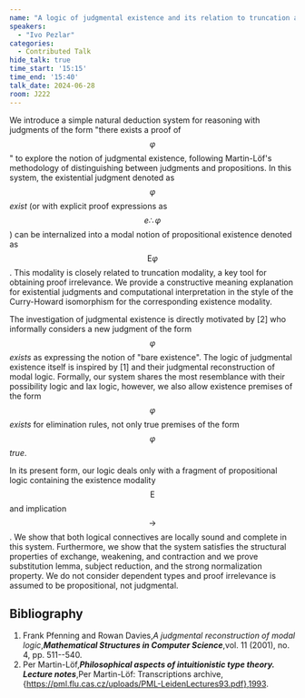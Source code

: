 ```yaml
---
name: "A logic of judgmental existence and its relation to truncation and proof irrelevance"
speakers:
  - "Ivo Pezlar"
categories:
  - Contributed Talk
hide_talk: true
time_start: '15:15'
time_end: '15:40'
talk_date: 2024-06-28
room: J222
---
```






We introduce a simple natural deduction system for reasoning with judgments of the form "there exists a proof of $$\varphi$$" to explore the notion of judgmental existence, following Martin-Löf's methodology of distinguishing between judgments and propositions. In this system, the existential judgment denoted as $$\varphi $$ _exist_ (or with explicit proof expressions as $$e \therefore \varphi$$) can be internalized into a modal notion of propositional existence denoted as $$\textsf{E} \varphi$$. This modality is closely related to truncation modality, a key tool for obtaining proof irrelevance. We provide a constructive meaning explanation for existential judgments and computational interpretation in the style of the Curry-Howard isomorphism for the corresponding existence modality.

The investigation of judgmental existence is directly motivated by [2] who informally considers a new judgment of the form $$\varphi$$ _exists_ as expressing the notion of "bare existence". The logic of judgmental existence itself is inspired by [1] and their judgmental reconstruction of modal logic. Formally, our system shares the most resemblance with their possibility logic and lax logic, however, we also allow existence premises of the form $$\varphi$$ _exists_ for elimination rules, not only true premises of the form $$\varphi$$ _true_. 

In its present form, our logic deals only with a fragment of propositional logic containing the existence modality $$\textsf{E}$$ and implication $$\to$$. We show that both logical connectives are locally sound and complete in this system. Furthermore, we show that the system satisfies the structural properties of exchange, weakening, and contraction and we prove substitution lemma, subject reduction, and the strong normalization property. We do not consider dependent types and proof irrelevance is assumed to be propositional, not judgmental.


## Bibliography















1.  Frank Pfenning and Rowan Davies,_A judgmental reconstruction of modal logic_,**_Mathematical Structures in Computer Science_**,vol. 11 (2001), no. 4, pp. 511--540.
2.  Per Martin-Löf,**_Philosophical aspects of intuitionistic type theory. Lecture notes_**,Per Martin-Löf: Transcriptions archive,{https://pml.flu.cas.cz/uploads/PML-LeidenLectures93.pdf},1993.






